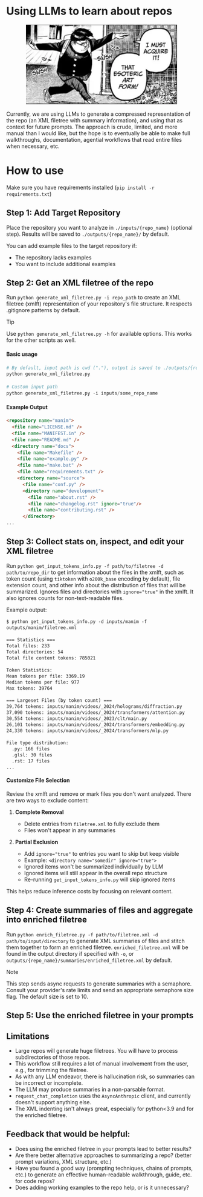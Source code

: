 # Using LLMs to learn about repos

<p align="center">
  <img src="media/dandadan_sakata.png" alt="Alt text" width="400">
</p>

Currently, we are using LLMs to generate a compressed representation of the repo (an XML filetree with summary information), and using that as context for future prompts. The approach is crude, limited, and more manual than I would like, but the hope is to eventually be able to make full walkthroughs, documentation, agential workflows that read entire files when necessary, etc.

# How to use
Make sure you have requirements installed (`pip install -r requirements.txt`)

## Step 1: Add Target Repository
Place the repository you want to analyze in `./inputs/{repo_name}` (optional step). 
Results will be saved to `./outputs/{repo_name}/` by default.

You can add example files to the target repository if:
- The repository lacks examples
- You want to include additional examples

## Step 2: Get an XML filetree of the repo
Run `python generate_xml_filetree.py -i repo_path` to create an XML filetree (xmlft) representation of your repository's file structure. It respects .gitignore patterns by default. 

> [!TIP] 
> Use `python generate_xml_filetree.py -h` for available options. This works for the other scripts as well.

#### Basic usage
```python
# By default, input path is cwd ("."), output is saved to ./outputs/{repo_name}/filetree.xml
python generate_xml_filetree.py 

# Custom input path
python generate_xml_filetree.py -i inputs/some_repo_name
```

#### Example Output
```html
<repository name="manim">
  <file name="LICENSE.md" />
  <file name="MANIFEST.in" />
  <file name="README.md" />
  <directory name="docs">
    <file name="Makefile" />
    <file name="example.py" />
    <file name="make.bat" />
    <file name="requirements.txt" />
    <directory name="source">
      <file name="conf.py" />
      <directory name="development">
        <file name="about.rst" />
        <file name="changelog.rst" ignore="true"/>
        <file name="contributing.rst" />
      </directory>
...
```

## Step 3: Collect stats on, inspect, and edit your XML filetree
Run `python get_input_tokens_info.py -f path/to/filetree -d path/to/repo_dir` to get information about the files in the xmlft, such as token count (using `tiktoken` with `o200k_base` encoding by default), file extension count, and other info about the distribution of files that will be summarized. Ignores files and directories with `ignore="true"` in the xmlft. It also ignores counts for non-text-readable files.

Example output:
```
$ python get_input_tokens_info.py -d inputs/manim -f outputs/manim/filetree.xml

=== Statistics ===
Total files: 233
Total directories: 54
Total file content tokens: 785021

Token Statistics:
Mean tokens per file: 3369.19
Median tokens per file: 977
Max tokens: 39764

=== Largeset Files (by token count) ===
39,764 tokens: inputs/manim/videos/_2024/holograms/diffraction.py
37,090 tokens: inputs/manim/videos/_2024/transformers/attention.py
30,554 tokens: inputs/manim/videos/_2023/clt/main.py
26,101 tokens: inputs/manim/videos/_2024/transformers/embedding.py
24,330 tokens: inputs/manim/videos/_2024/transformers/mlp.py

File type distribution:
  .py: 166 files
  .glsl: 30 files
  .rst: 17 files
...
```

#### Customize File Selection
Review the xmlft and remove or mark files you don't want analyzed. There are two ways to exclude content:

1. **Complete Removal**
   - Delete entries from `filetree.xml` to fully exclude them
   - Files won't appear in any summaries

2. **Partial Exclusion**
   - Add `ignore="true"` to entries you want to skip but keep visible
   - Example: `<directory name="somedir" ignore="true">`
   - Ignored items won't be summarized individually by LLM
   - Ignored items will still appear in the overall repo structure
   - Re-running `get_input_tokens_info.py` will skip ignored items

This helps reduce inference costs by focusing on relevant content.

## Step 4: Create summaries of files and aggregate into enriched filetree
Run `python enrich_filetree.py -f path/to/filetree.xml -d path/to/input/directory` to generate XML summaries of files and stitch them together to form an enriched filetree. `enriched_filetree.xml` will be found in the output directory if specified with `-o`, or `outputs/{repo_name}/summaries/enriched_filetree.xml` by default.

> [!NOTE] 
> This step sends async requests to generate summaries with a semaphore. Consult your provider's rate limits and send an appropriate semaphore size flag. The default size is set to 10.

## Step 5: Use the enriched filetree in your prompts 

## Limitations
- Large repos will generate huge filetrees. You will have to process subdirectories of those repos.
- This workflow still requires a lot of manual involvement from the user, e.g., for trimming the filetree.
- As with any LLM endeavor, there is hallucination risk, so summaries can be incorrect or incomplete.
- The LLM may produce summaries in a non-parsable format.
- `request_chat_completion` uses the `AsyncAnthropic` client, and currently doesn't support anything else.
- The XML indenting isn't always great, especially for python<3.9 and for the enriched filetree.

## Feedback that would be helpful:
- Does using the enriched filetree in your prompts lead to better results?
- Are there better alternative approaches to summarizing a repo? (better prompt variations, XML structure, etc.)
- Have you found a good way (prompting techniques, chains of prompts, etc.) to generate an effective human-readable walkthrough, guide, etc. for code repos?
- Does adding working examples to the repo help, or is it unnecessary?